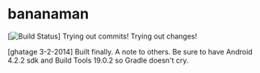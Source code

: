 bananaman
=========
[![Build Status](http://ci.utkarshsinha.com/buildStatus/icon?job=BananaMan-Nightly)]
Trying out commits!
Trying out changes!

[ghatage 3-2-2014]
Built finally.
A note to others. Be sure to have Android 4.2.2 sdk and Build Tools 19.0.2 so Gradle doesn't cry.
